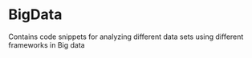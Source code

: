 # BigData
Contains code snippets for analyzing different  data sets using different frameworks in Big data
